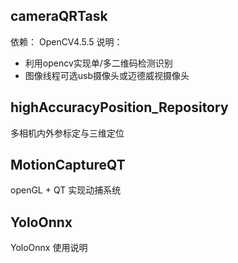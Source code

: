 ## cameraQRTask
依赖：
OpenCV4.5.5
说明：
- 利用opencv实现单/多二维码检测识别
- 图像线程可选usb摄像头或迈德威视摄像头

## highAccuracyPosition_Repository
多相机内外参标定与三维定位

## MotionCaptureQT
openGL + QT 实现动捕系统

## YoloOnnx
YoloOnnx 使用说明